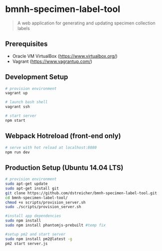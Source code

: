 # bmnh-specimen-label-tool

> A web application for generating and updating specimen collection labels

## Prerequisites

* Oracle VM VirtualBox (https://www.virtualbox.org/)
* Vagrant (https://www.vagrantup.com/)

## Development Setup

``` bash
# provision environment
vagrant up

# launch bash shell
vagrant ssh

# start server
npm start
```

## Webpack Hotreload (front-end only)

``` bash
# serve with hot reload at localhost:8080
npm run dev
```

## Production Setup (Ubuntu 14.04 LTS)

``` bash
# provision environment
sudo apt-get update
sudo apt-get install git
git clone https://github.com/dstreicher/bmnh-specimen-label-tool.git
cd bmnh-specimen-label-tool/
chmod +x scripts/provision_server.sh
sudo ./scripts/provision_server.sh

#install app dependencies
sudo npm install
sudo npm install phantomjs-prebuilt #temp fix

#setup pm2 and start server
sudo npm install pm2@latest -g
pm2 start server.js

```